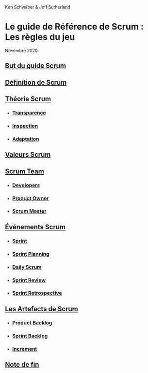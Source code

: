 Ken Schwaber & Jeff Sutherland

# Le guide de Référence de Scrum : Les règles du jeu 

Novembre 2020

## [But du guide Scrum](pages/but-du-guide-scrum.md)

## [Définition de Scrum](pages/definition-de-scrum.md)

## [Théorie Scrum](pages/theorie-scrum.md)

- ### [Transparence](pages/theorie-scrum/transparence.md)

- ### [Inspection](pages/theorie-scrum/inspection.md)

- ### [Adaptation](pages/theorie-scrum/adaptation.md)

## [Valeurs Scrum](pages/valeurs-scrum.md)

## [Scrum Team](pages/scrum-team.md)

- ### [Developers](pages/scrum-team/developers.md)

- ### [Product Owner](pages/scrum-team/product-owner.md)

- ### [Scrum Master](pages/scrum-team/scrum-master.md)

## [Événements Scrum](pages/evenements-scrum.md)

- ### [Sprint](pages/evenements-scrum/sprint.md)

- ### [Sprint Planning](pages/evenements-scrum/sprint-planning.md)

- ### [Daily Scrum](pages/evenements-scrum/daily-scrum.md)

- ### [Sprint Review](pages/evenements-scrum/sprint-review.md)

- ### [Sprint Retrospective](pages/evenements-scrum/sprint-retrospective.md)

## [Les Artefacts de Scrum](pages/les-artefacts-de-scrum.md)

- ### [Product Backlog](pages/les-artefacts-de-scrum/product-backlog.md)

- ### [Sprint Backlog](pages/les-artefacts-de-scrum/sprint-backlog.md)

- ### [Increment](pages/les-artefacts-de-scrum/increment.md)

## [Note de fin](pages/note-de-fin.md)